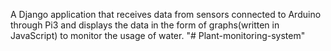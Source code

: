 
A Django application that receives data from sensors connected to Arduino through Pi3 and displays the data in the form of graphs(written in JavaScript) to monitor the usage of water.
"# Plant-monitoring-system" 
